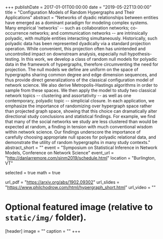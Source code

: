 +++
publishDate = 2017-01-01T00:00:00
date = "2019-05-22T13:00:00"
title = "Configuration Models of Random Hypergraphs and Their Applications"
abstract = "Networks of dyadic relationships between entities have emerged as a dominant paradigm for modeling complex systems. Many empirical 'networks' -- such as collaboration networks; co-occurrence networks; and communication networks -- are intrinsically polyadic, with multiple entities interacting simultaneously. Historically, such polyadic data has been represented dyadically via a standard projection operation. While convenient, this projection often has unintended and uncontrolled impact on downstream analysis, especially null hypothesis-testing. In this work, we develop a class of random null models for polyadic data in the framework of hypergraphs, therefore circumventing the need for projection. The null models we define are uniform on the space of hypergraphs sharing common degree and edge dimension sequences, and thus provide direct generalizations of the classical configuration model of network science. We also derive Metropolis-Hastings algorithms in order to sample from these spaces. We then apply the model to study two classical network topics -- clustering and assortativity -- as well as one contemporary, polyadic topic -- simplicial closure. In each application, we emphasize the importance of randomizing over hypergraph space rather than projected graph space, showing that this choice can dramatically alter directional study conclusions and statistical findings. For example, we find that many of the social networks we study are less clustered than would be expected at random, a finding in tension with much conventional wisdom within network science. Our findings underscore the importance of carefully choosing appropriate null spaces for polyadic relational data, and demonstrate the utility of random hypergraphs in many study contexts."
abstract_short = ""
event = "Symposium on Statistical Inference in Network Models, Conference on Network Science"
event_url = "http://danlarremore.com/sinm2019/schedule.html"
location = "Burlington, VT"

selected = true
math = true

url_pdf = "https://arxiv.org/abs/1902.09302"
url_slides = "https://www.philchodrow.com/html/hypergraph_short.html"
url_video = ""

# Optional featured image (relative to `static/img/` folder).
[header]
image = ""
caption = ""
+++

